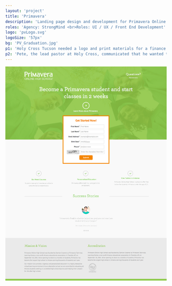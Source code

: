 ```yaml
---
layout: 'project'
title: 'Primavera'
description: 'Landing page design and development for Primavera Online High School.'
roles: 'Agency: StrongMind <br>Roles: UI / UX / Front End Development'
logo: 'pvLogo.svg'
logoSize: '57px'
bg: 'PV_Graduation.jpg'
p1: 'Holy Cross Tucson needed a logo and print materials for a finance campaign, as well as branding, print materials, and a wall graphic for their childrens ministry.  I developed a logo and color pallete for their capital campaign and used those assets in the branding of the childrens ministry.'
p2: 'Pete, the lead pastor at Holy Cross, communicated that he wanted to represent their ministry in a fresh new way, with clean design. The logo for the campaign is a litteral translation of their tagline "A church to call home" with an illustation of the building and the shadow of a home.'
---
```


![Icons](../assets/images/LPV3.jpg)

